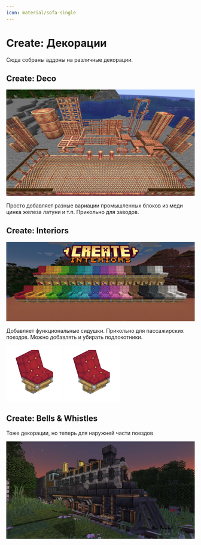 ```yaml
---
icon: material/sofa-single
---
```


# Create: Декорации

Сюда собраны аддоны на различные декорации.

## Create: Deco

![img.png](../../../../assets/img/mods/create/decorations/img.png)

Просто добавляет разные вариации промышленных блоков из меди цинка железа латуни и т.п. Прикольно для заводов.

## Create: Interiors

![img_1.png](../../../../assets/img/mods/create/decorations/img_1.png)

Добавляет функциональные сидушки. Прикольно для пассажирских поездов. Можно добавлять и убирать подлокотники.

![resized-colors.gif](../../../../assets/img/mods/create/decorations/resized-colors.gif)
![resized-armrests.gif](../../../../assets/img/mods/create/decorations/resized-armrests.gif)

## Create: Bells & Whistles

Тоже декорации, но теперь для наружней части поездов

![img_2.png](../../../../assets/img/mods/create/decorations/img_2.png)